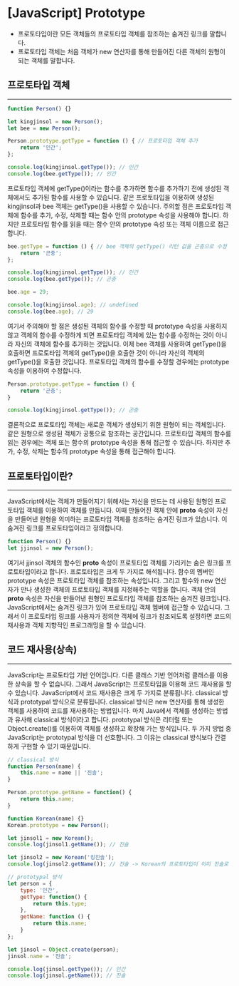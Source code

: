 # [JavaScript] Prototype

- 프로토타입이란 모든 객체들의 프로토타입 객체를 참조하는 숨겨진 링크를 말합니다.
- 프로토타입 객체는 처음 객체가 new 연산자를 통해 만들어진 다른 객체의 원형이 되는 객체를 말합니다.

## 프로토타입 객체

---

```jsx
function Person() {}

let kingjinsol = new Person();
let bee = new Person();

Person.prototype.getType = function () { // 프로토타입 객체 추가
	return '인간';
};

console.log(kingjinsol.getType()); // 인간
console.log(bee.getType()); // 인간
```

프로토타입 객체에 getType()이라는 함수를 추가하면 함수를 추가하기 전에 생성된 객체에서도 추가된 함수를 사용할 수 있습니다. 같은 프로토타입을 이용하여 생성된 kingjinsol과 bee 객체는 getType()을 사용할 수 있습니다.
주의할 점은 프로토타입 객체에 함수를 추가, 수정, 삭제할 때는 함수 안의 prototype 속성을 사용해야 합니다. 하지만 프로토타입 함수를 읽을 때는 함수 안의 prototype 속성 또는 객체 이름으로 접근합니다.

```jsx
bee.getType = function () { // bee 객체의 getType() 리턴 값을 곤충으로 수정
	return '곤충';
};

console.log(kingjinsol.getType()); // 인간
console.log(bee.getType()); // 곤충

bee.age = 29;

console.log(kingjinsol.age); // undefined
console.log(bee.age); // 29
```

여기서 주의해야 할 점은 생성된 객체의 함수를 수정할 때 prototype 속성을 사용하지 않고 객체의 함수를 수정하게 되면 프로토타입 객체에 있는 함수를 수정하는 것이 아니라 자신의 객체에 함수를 추가하는 것입니다.
이제 bee 객체를 사용하여 getType()을 호출하면 프로토타입 객체의 getType()을 호출한 것이 아니라 자신의 객체의 getType()을 호출한 것입니다.
프로토타입 객체의 함수를 수정할 경우에는 prototype 속성을 이용하여 수정합니다.

```jsx
Person.prototype.getType = function () {
	return '곤충';
}

console.log(kingjinsol.getType()); // 곤충
```

결론적으로 프로토타입 객체는 새로운 객체가 생성되기 위한 원형이 되는 객체입니다. 같은 원형으로 생성된 객체가 공통으로 참조하는 공간입니다.
프로토타입 객체의 함수를 읽는 경우에는 객체 또는 함수의 prototype 속성을 통해 접근할 수 있습니다. 하지만 추가, 수정, 삭제는 함수의 prototype 속성을 통해 접근해야 합니다.

## 프로토타입이란?

---

JavaScript에서는 객체가 만들어지기 위해서는 자신을 만드는 데 사용된 원형인 프로토타입 객체를 이용하여 객체를 만듭니다. 이때 만들어진 객체 안에 __proto__ 속성이 자신을 만들어낸 원형을 의미하는 프로토타입 객체를 참조하는 숨겨진 링크가 있습니다. 이 숨겨진 링크를 프로토타입이라고 정의합니다.

```jsx
function Person() {}
let jjinsol = new Person();
```

여기서 jjinsol 객체의 함수인 __proto__ 속성이 프로토타입 객체를 가리키는 숨은 링크를 프로토타입이라고 합니다.
프로토타입은 크게 두 가지로 해석됩니다. 함수의 멤버인 prototype 속성은 프로토타입 객체를 참조하는 속성입니다. 그리고 함수와 new 연산자가 만나 생성한 객체의 프로토타입 객체를 지정해주는 역할을 합니다. 객체 안의 __proto__ 속성은 자신을 만들어낸 원형인 프로토타입 객체를 참조하는 숨겨진 링크입니다.
JavaScript에서는 숨겨진 링크가 있어 프로토타입 객체 멤버에 접근할 수 있습니다. 그래서 이 프로토타입 링크를 사용자가 정의한 객체에 링크가 참조되도록 설정하면 코드의 재사용과 객체 지향적인 프로그래밍을 할 수 있습니다.

## 코드 재사용(상속)

---

JavaScript는 프로토타입 기반 언어입니다. 다른 클래스 기반 언어처럼 클래스를 이용한 상속을 할 수 없습니다. 그래서 JavaScript는 프로토타입을 이용해 코드 재사용을 할 수 있습니다.
JavaScript에서 코드 재사용은 크게 두 가지로 분류됩니다. classical 방식과 prototypal 방식으로 분류됩니다.
classical 방식은 new 연산자를 통해 생성한 객체를 사용하여 코드를 재사용하는 방법입니다. 마치 Java에서 객체를 생성하는 방법과 유사해 classical 방식이라고 합니다.
prototypal 방식은 리터럴 또는 Object.create()를 이용하여 객체를 생성하고 확장해 가는 방식입니다.
두 가지 방법 중 JavaScript는 prototypal 방식을 더 선호합니다. 그 이유는 classical 방식보다 간결하게 구현할 수 있기 때문입니다.

```jsx
// classical 방식
function Person(name) {
	this.name = name || '진솔';
}

Person.prototype.getName = function() {
	return this.name;
}

function Korean(name) {}
Korean.prototype = new Person();

let jinsol1 = new Korean();
console.log(jinsol1.getName()); // 진솔

let jinsol2 = new Korean('킹진솔');
console.log(jinsol2.getName()); // 진솔 -> Korean의 프로토타입이 이미 진솔로 정해져있음

// prototypal 방식
let person = {
	type: '인간',
	getType: function() {
		return this.type;
	},
	getName: function () {
		return this.name;
	}
};

let jinsol = Object.create(person);
jinsol.name = '진솔';

console.log(jinsol.getType()); // 인간
console.log(jinsol.getName()); // 진솔
```